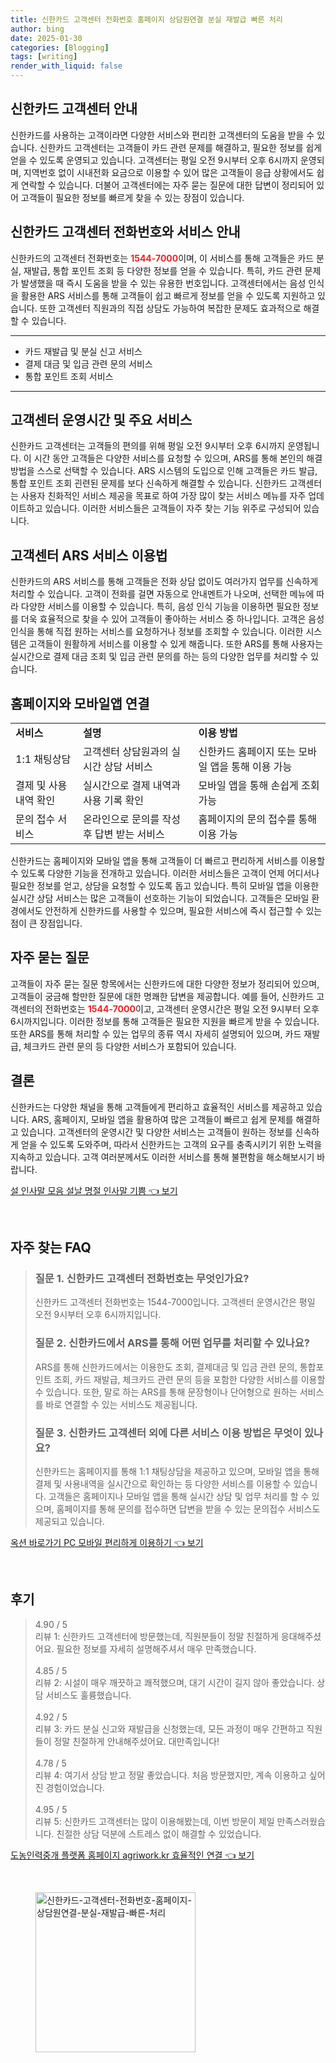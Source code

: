 ```yaml
---
title: 신한카드 고객센터 전화번호 홈페이지 상담원연결 분실 재발급 빠른 처리
author: bing
date: 2025-01-30
categories: [Blogging]
tags: [writing]
render_with_liquid: false
---
```



<h2 id='신한카드_고객센터_안내'>신한카드 고객센터 안내</h2>

<p>신한카드를 사용하는 고객이라면 다양한 서비스와 편리한 고객센터의 도움을 받을 수 있습니다. 신한카드 고객센터는 고객들이 카드 관련 문제를 해결하고, 필요한 정보를 쉽게 얻을 수 있도록 운영되고 있습니다. 고객센터는 평일 오전 9시부터 오후 6시까지 운영되며, 지역번호 없이 시내전화 요금으로 이용할 수 있어 많은 고객들이 응급 상황에서도 쉽게 연락할 수 있습니다. 더불어 고객센터에는 자주 묻는 질문에 대한 답변이 정리되어 있어 고객들이 필요한 정보를 빠르게 찾을 수 있는 장점이 있습니다.</p>

<h2 id='신한카드_고객센터_전화번호와_서비스_안내'>신한카드 고객센터 전화번호와 서비스 안내</h2>

<p>신한카드의 고객센터 전화번호는 <b><span style="color: #ee2323;">1544-7000</span></b>이며, 이 서비스를 통해 고객들은 카드 분실, 재발급, 통합 포인트 조회 등 다양한 정보를 얻을 수 있습니다. 특히, 카드 관련 문제가 발생했을 때 즉시 도움을 받을 수 있는 유용한 번호입니다. 고객센터에서는 음성 인식을 활용한 ARS 서비스를 통해 고객들이 쉽고 빠르게 정보를 얻을 수 있도록 지원하고 있습니다. 또한 고객센터 직원과의 직접 상담도 가능하여 복잡한 문제도 효과적으로 해결할 수 있습니다.</p>

<hr />

<ul>
    <li>카드 재발급 및 분실 신고 서비스</li>
    <li>결제 대금 및 입금 관련 문의 서비스</li>
    <li>통합 포인트 조회 서비스</li>
</ul>

<hr />

<h2 id='고객센터_운영시간_및_주요_서비스'>고객센터 운영시간 및 주요 서비스</h2>

<p>신한카드 고객센터는 고객들의 편의를 위해 평일 오전 9시부터 오후 6시까지 운영됩니다. 이 시간 동안 고객들은 다양한 서비스를 요청할 수 있으며, ARS를 통해 본인의 해결 방법을 스스로 선택할 수 있습니다. ARS 시스템의 도입으로 인해 고객들은 카드 발급, 통합 포인트 조회 괸련된 문제를 보다 신속하게 해결할 수 있습니다. 신한카드 고객센터는 사용자 친화적인 서비스 제공을 목표로 하여 가장 많이 찾는 서비스 메뉴를 자주 업데이트하고 있습니다. 이러한 서비스들은 고객들이 자주 찾는 기능 위주로 구성되어 있습니다.</p>

<h2 id='고객센터_ARS_서비스_이용법'>고객센터 ARS 서비스 이용법</h2>

<p>신한카드의 ARS 서비스를 통해 고객들은 전화 상담 없이도 여러가지 업무를 신속하게 처리할 수 있습니다. 고객이 전화를 걸면 자동으로 안내멘트가 나오며, 선택한 메뉴에 따라 다양한 서비스를 이용할 수 있습니다. 특히, 음성 인식 기능을 이용하면 필요한 정보를 더욱 효율적으로 찾을 수 있어 고객들이 좋아하는 서비스 중 하나입니다. 고객은 음성 인식을 통해 직접 원하는 서비스를 요청하거나 정보를 조회할 수 있습니다. 이러한 시스템은 고객들이 원활하게 서비스를 이용할 수 있게 해줍니다. 또한 ARS를 통해 사용자는 실시간으로 결제 대금 조회 및 입금 관련 문의를 하는 등의 다양한 업무를 처리할 수 있습니다.</p>

<h2 id='홈페이지와_모바일앱_연결'>홈페이지와 모바일앱 연결</h2>

<table>
    <tr>
        <td><b>서비스</b></td>
        <td><b>설명</b></td>
        <td><b>이용 방법</b></td>
    </tr>
    <tr>
        <td>1:1 채팅상담</td>
        <td>고객센터 상담원과의 실시간 상담 서비스</td>
        <td>신한카드 홈페이지 또는 모바일 앱을 통해 이용 가능</td>
    </tr>
    <tr>
        <td>결제 및 사용내역 확인</td>
        <td>실시간으로 결제 내역과 사용 기록 확인</td>
        <td>모바일 앱을 통해 손쉽게 조회 가능</td>
    </tr>
    <tr>
        <td>문의 접수 서비스</td>
        <td>온라인으로 문의를 작성 후 답변 받는 서비스</td>
        <td>홈페이지의 문의 접수를 통해 이용 가능</td>
    </tr>
</table>

<p>신한카드는 홈페이지와 모바일 앱을 통해 고객들이 더 빠르고 편리하게 서비스를 이용할 수 있도록 다양한 기능을 전개하고 있습니다. 이러한 서비스들은 고객이 언제 어디서나 필요한 정보를 얻고, 상담을 요청할 수 있도록 돕고 있습니다. 특히 모바일 앱을 이용한 실시간 상담 서비스는 많은 고객들이 선호하는 기능이 되었습니다. 고객들은 모바일 환경에서도 안전하게 신한카드를 사용할 수 있으며, 필요한 서비스에 즉시 접근할 수 있는 점이 큰 장점입니다.</p>

<h2 id='자주_묻는_질문'>자주 묻는 질문</h2>

<p>고객들이 자주 묻는 질문 항목에서는 신한카드에 대한 다양한 정보가 정리되어 있으며, 고객들이 궁금해 할만한 질문에 대한 명쾌한 답변을 제공합니다. 예를 들어, 신한카드 고객센터의 전화번호는 <b><span style="color: #ee2323;">1544-7000</span></b>이고, 고객센터 운영시간은 평일 오전 9시부터 오후 6시까지입니다. 이러한 정보를 통해 고객들은 필요한 지원을 빠르게 받을 수 있습니다. 또한 ARS를 통해 처리할 수 있는 업무의 종류 역시 자세히 설명되어 있으며, 카드 재발급, 체크카드 관련 문의 등 다양한 서비스가 포함되어 있습니다.</p>

<h2 id='결론'>결론</h2>

<p>신한카드는 다양한 채널을 통해 고객들에게 편리하고 효율적인 서비스를 제공하고 있습니다. ARS, 홈페이지, 모바일 앱을 활용하여 많은 고객들이 빠르고 쉽게 문제를 해결하고 있습니다. 고객센터의 운영시간 및 다양한 서비스는 고객들이 원하는 정보를 신속하게 얻을 수 있도록 도와주며, 따라서 신한카드는 고객의 요구를 충족시키기 위한 노력을 지속하고 있습니다. 고객 여러분께서도 이러한 서비스를 통해 불편함을 해소해보시기 바랍니다.</p>


<p><a class="click-button" title="설 인사말 모음 설날 명절 인사말 기쁨" href="https://purplelist.github.io/posts/%EC%84%A4-%EC%9D%B8%EC%82%AC%EB%A7%90-%EB%AA%A8%EC%9D%8C-%EC%84%A4%EB%82%A0-%EB%AA%85%EC%A0%88-%EC%9D%B8%EC%82%AC%EB%A7%90-%EA%B8%B0%EC%81%A8/" rel="dofollow">설 인사말 모음 설날 명절 인사말 기쁨 👈 보기</a></p><br>
<h2 id='자주_찾는_FAQ'>자주 찾는 FAQ</h2>
<div itemscope="" itemtype="https://schema.org/FAQPage"> 
<blockquote> 
<div itemscope="" itemprop="mainEntity" itemtype="https://schema.org/Question"> 
<h3 itemprop="name">질문 1. 신한카드 고객센터 전화번호는 무엇인가요?</h3> 
<div itemscope="" itemprop="acceptedAnswer" itemtype="https://schema.org/Answer"> 
<span itemprop="text"> 
<p>신한카드 고객센터 전화번호는 1544-7000입니다. 고객센터 운영시간은 평일 오전 9시부터 오후 6시까지입니다.</p> 
</span> 
</div> 
</div> 
<div itemscope="" itemprop="mainEntity" itemtype="https://schema.org/Question"> 
<h3 itemprop="name">질문 2. 신한카드에서 ARS를 통해 어떤 업무를 처리할 수 있나요?</h3> 
<div itemscope="" itemprop="acceptedAnswer" itemtype="https://schema.org/Answer"> 
<span itemprop="text"> 
<p>ARS를 통해 신한카드에서는 이용한도 조회, 결제대금 및 입금 관련 문의, 통합포인트 조회, 카드 재발급, 체크카드 관련 문의 등을 포함한 다양한 서비스를 이용할 수 있습니다. 또한, 말로 하는 ARS를 통해 문장형이나 단어형으로 원하는 서비스를 바로 연결할 수 있는 서비스도 제공됩니다.</p> 
</span> 
</div> 
</div> 
<div itemscope="" itemprop="mainEntity" itemtype="https://schema.org/Question"> 
<h3 itemprop="name">질문 3. 신한카드 고객센터 외에 다른 서비스 이용 방법은 무엇이 있나요?</h3> 
<div itemscope="" itemprop="acceptedAnswer" itemtype="https://schema.org/Answer"> 
<span itemprop="text"> 
<p>신한카드는 홈페이지를 통해 1:1 채팅상담을 제공하고 있으며, 모바일 앱을 통해 결제 및 사용내역을 실시간으로 확인하는 등 다양한 서비스를 이용할 수 있습니다. 고객들은 홈페이지나 모바일 앱을 통해 실시간 상담 및 업무 처리를 할 수 있으며, 홈페이지를 통해 문의를 접수하면 답변을 받을 수 있는 문의접수 서비스도 제공되고 있습니다.</p> 
</span> 
</div> 
</div> 
</blockquote> 
</div>
<p><a class="click-button" title="옥션 바로가기 PC 모바일 편리하게 이용하기" href="https://purplelist.github.io/posts/%EC%98%A5%EC%85%98-%EB%B0%94%EB%A1%9C%EA%B0%80%EA%B8%B0-PC-%EB%AA%A8%EB%B0%94%EC%9D%BC-%ED%8E%B8%EB%A6%AC%ED%95%98%EA%B2%8C-%EC%9D%B4%EC%9A%A9%ED%95%98%EA%B8%B0/" rel="dofollow">옥션 바로가기 PC 모바일 편리하게 이용하기 👈 보기</a></p><br>
<h2 id='후기'>후기</h2>
<div itemscope itemtype="https://schema.org/Product">
  <blockquote>
  <div itemprop="review" itemscope itemtype="https://schema.org/Review">
      <div itemprop="reviewRating" itemscope itemtype="https://schema.org/Rating"> <span itemprop="ratingValue">4.90</span> / <span itemprop="bestRating">5</span> </div>
      <span itemprop="reviewBody">리뷰 1: 신한카드 고객센터에 방문했는데, 직원분들이 정말 친절하게 응대해주셨어요. 필요한 정보를 자세히 설명해주셔서 매우 만족했습니다.</span>
  </div>
  <br>
  <div itemprop="review" itemscope itemtype="https://schema.org/Review">
      <div itemprop="reviewRating" itemscope itemtype="https://schema.org/Rating"> <span itemprop="ratingValue">4.85</span> / <span itemprop="bestRating">5</span> </div>
      <span itemprop="reviewBody">리뷰 2: 시설이 매우 깨끗하고 쾌적했으며, 대기 시간이 길지 않아 좋았습니다. 상담 서비스도 훌륭했습니다.</span>
  </div>
  <br>
  <div itemprop="review" itemscope itemtype="https://schema.org/Review">
      <div itemprop="reviewRating" itemscope itemtype="https://schema.org/Rating"> <span itemprop="ratingValue">4.92</span> / <span itemprop="bestRating">5</span> </div>
      <span itemprop="reviewBody">리뷰 3: 카드 분실 신고와 재발급을 신청했는데, 모든 과정이 매우 간편하고 직원들이 정말 친절하게 안내해주셨어요. 대만족입니다!</span>
  </div>
  <br>
  <div itemprop="review" itemscope itemtype="https://schema.org/Review">
      <div itemprop="reviewRating" itemscope itemtype="https://schema.org/Rating"> <span itemprop="ratingValue">4.78</span> / <span itemprop="bestRating">5</span> </div>
      <span itemprop="reviewBody">리뷰 4: 여기서 상담 받고 정말 좋았습니다. 처음 방문했지만, 계속 이용하고 싶어진 경험이었습니다.</span>
  </div>
  <br>
  <div itemprop="review" itemscope itemtype="https://schema.org/Review">
      <div itemprop="reviewRating" itemscope itemtype="https://schema.org/Rating"> <span itemprop="ratingValue">4.95</span> / <span itemprop="bestRating">5</span> </div>
      <span itemprop="reviewBody">리뷰 5: 신한카드 고객센터는 많이 이용해봤는데, 이번 방문이 제일 만족스러웠습니다. 친절한 상담 덕분에 스트레스 없이 해결할 수 있었습니다.</span>
  </div>
  </blockquote>
</div>
<p><a class="click-button" title="도농인력중개 플랫폼 홈페이지 agriwork.kr 효율적인 연결" href="https://purplelist.github.io/posts/%EB%8F%84%EB%86%8D%EC%9D%B8%EB%A0%A5%EC%A4%91%EA%B0%9C-%ED%94%8C%EB%9E%AB%ED%8F%BC-%ED%99%88%ED%8E%98%EC%9D%B4%EC%A7%80-agriwork.kr-%ED%9A%A8%EC%9C%A8%EC%A0%81%EC%9D%B8-%EC%97%B0%EA%B2%B0/" rel="dofollow">도농인력중개 플랫폼 홈페이지 agriwork.kr 효율적인 연결 👈 보기</a></p><br>
<figure class="image"><img src="https://purplelist.github.io/assets/img/thumbnail/신한카드-고객센터-전화번호-홈페이지-상담원연결-분실-재발급-빠른-처리.webp" alt="신한카드-고객센터-전화번호-홈페이지-상담원연결-분실-재발급-빠른-처리" width="256" height="256"></figure>